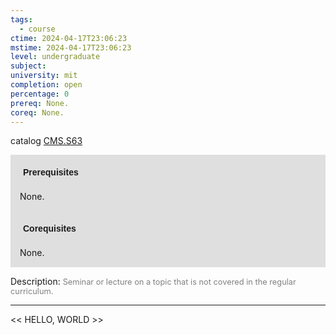 ```yaml
---
tags:
  - course
ctime: 2024-04-17T23:06:23
mstime: 2024-04-17T23:06:23
level: undergraduate
subject: 
university: mit
completion: open
percentage: 0
prereq: None.
coreq: None.
---
```


catalog [CMS.S63](http://student.mit.edu/catalog/mCMSa.html#CMS.S63)

<span style="display: block; padding: 15px; background-color: rgb(100, 100, 100, 0.2);"><font id="m_prereq108_0" style="display: block; font-family: Arial, sans-serif; font-weight: bold; padding: 5px">Prerequisites</font><br><span id="prereq108_0">None.</span></span>
<span style="display: block; padding: 15px; background-color: rgb(100, 100, 100, 0.2);"><font id="m_coreq108_0" style="display: block; font-family: Arial, sans-serif; font-weight: bold; padding: 5px">Corequisites</font><br><span id="coreq108_0">None.</span></span>

<font style="">Description:</font>
<font style="color: grey; font-size: 0.8rem;">Seminar or lecture on a topic that is not covered in the regular curriculum.</font>



---

<< HELLO, WORLD >>
